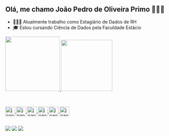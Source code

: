 ## Olá, me chamo João Pedro de Oliveira Primo 👨🏻‍💻

- 🧑🏻‍💼 Atualmente trabalho como Estagiário de Dados de RH
- 🎓 Estou cursando Ciência de Dados pela Faculdade Estácio

<div>
   <a href="https://github.com/joao-pprimo">
   <img height="170em" src="https://github-readme-stats.vercel.app/api?username=joao-pprimo&show_icons=false&theme=dark&include_all_commits=true&count_private=true" />
   <img height="160em" src="https://github-readme-stats.vercel.app/api/top-langs/?username=joao-pprimo&layout=compact&langs_count=16&theme=dark" />
</div>
    
  ##

<div style="display: inline_block"><br>
  <img align="center" alt="joao-pprimo" height="30" wdth="40" src="https://img.shields.io/badge/C%23-239120?style=for-the-badge&logo=c-sharp&logoColor=white" />
  <img align="center" alt="joao-pprimo" height="30" wdth="40" src="https://img.shields.io/badge/Python-3776AB?style=for-the-badge&logo=python&logoColor=white" />
  <img align="center" alt="joao-pprimo" height="30" wdth="40" src="https://img.shields.io/badge/JavaScript-F7DF1E?style=for-the-badge&logo=javascript&logoColor=black" />
  <img align="center" alt="joao-pprimo" height="30" wdth="40" src="https://img.shields.io/badge/PostgreSQL-316192?style=for-the-badge&logo=postgresql&logoColor=white" />
  <img align="center" alt="joao-pprimo" height="30" wdth="40" src="https://img.shields.io/badge/Amazon_AWS-232F3E?style=for-the-badge&logo=amazon-aws&logoColor=white" />
  <img align="center" alt="joao-pprimo" height="30" wdth="40" src="https://img.shields.io/badge/SQLite-07405E?style=for-the-badge&logo=sqlite&logoColor=white" />
    
  ##
 
<div> 
  <a href="https://instagram.com/_joaoprimo" target="_blank"><img src="https://img.shields.io/badge/-Instagram-%23E4405F?style=for-the-badge&logo=instagram&logoColor=white" target="_blank"></a>
  <a href = "mailto:lealprimo@gmail.com"><img src="https://img.shields.io/badge/-Gmail-%23333?style=for-the-badge&logo=gmail&logoColor=white" target="_blank"></a>
  <a href="https://www.linkedin.com/in/joao-pprimo" target="_blank"><img src="https://img.shields.io/badge/-LinkedIn-%230077B5?style=for-the-badge&logo=linkedin&logoColor=white" target="_blank"></a> 
  
</div>
